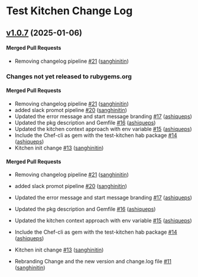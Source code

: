 # Test Kitchen Change Log

<!-- usage documentation: https://expeditor.chef.io/docs/reference/changelog/#common-changelog -->
<!-- latest_release 1.0.7 -->
## [v1.0.7](https://github.com/chef/chef-test-kitchen-enterprise/tree/v1.0.7) (2025-01-06)

#### Merged Pull Requests
- Removing changelog pipeline [#21](https://github.com/chef/chef-test-kitchen-enterprise/pull/21) ([sanghinitin](https://github.com/sanghinitin))
<!-- latest_release -->

<!-- release_rollup -->
### Changes not yet released to rubygems.org

#### Merged Pull Requests
- Removing changelog pipeline [#21](https://github.com/chef/chef-test-kitchen-enterprise/pull/21) ([sanghinitin](https://github.com/sanghinitin)) <!-- 1.0.7 -->
- added slack promot pipeline [#20](https://github.com/chef/chef-test-kitchen-enterprise/pull/20) ([sanghinitin](https://github.com/sanghinitin)) <!-- 1.0.6 -->
- Updated the error message and start message branding [#17](https://github.com/chef/chef-test-kitchen-enterprise/pull/17) ([ashiqueps](https://github.com/ashiqueps)) <!-- 1.0.5 -->
- Updated the pkg description and Gemfile [#16](https://github.com/chef/chef-test-kitchen-enterprise/pull/16) ([ashiqueps](https://github.com/ashiqueps)) <!-- 1.0.4 -->
- Updated the kitchen context approach with env variable [#15](https://github.com/chef/chef-test-kitchen-enterprise/pull/15) ([ashiqueps](https://github.com/ashiqueps)) <!-- 1.0.3 -->
- Include the Chef-cli as gem with the test-kitchen hab package [#14](https://github.com/chef/chef-test-kitchen-enterprise/pull/14) ([ashiqueps](https://github.com/ashiqueps)) <!-- 1.0.2 -->
- Kitchen init change [#13](https://github.com/chef/chef-test-kitchen-enterprise/pull/13) ([sanghinitin](https://github.com/sanghinitin)) <!-- 1.0.1 -->


#### Merged Pull Requests
- Removing changelog pipeline [#21](https://github.com/chef/chef-test-kitchen-enterprise/pull/21) ([sanghinitin](https://github.com/sanghinitin)) <!-- 1.0.7 -->
- added slack promot pipeline [#20](https://github.com/chef/chef-test-kitchen-enterprise/pull/20) ([sanghinitin](https://github.com/sanghinitin)) <!-- 1.0.6 -->
- Updated the error message and start message branding [#17](https://github.com/chef/chef-test-kitchen-enterprise/pull/17) ([ashiqueps](https://github.com/ashiqueps)) <!-- 1.0.5 -->
- Updated the pkg description and Gemfile [#16](https://github.com/chef/chef-test-kitchen-enterprise/pull/16) ([ashiqueps](https://github.com/ashiqueps)) <!-- 1.0.4 -->
- Updated the kitchen context approach with env variable [#15](https://github.com/chef/chef-test-kitchen-enterprise/pull/15) ([ashiqueps](https://github.com/ashiqueps)) <!-- 1.0.3 -->
- Include the Chef-cli as gem with the test-kitchen hab package [#14](https://github.com/chef/chef-test-kitchen-enterprise/pull/14) ([ashiqueps](https://github.com/ashiqueps)) <!-- 1.0.2 -->
- Kitchen init change [#13](https://github.com/chef/chef-test-kitchen-enterprise/pull/13) ([sanghinitin](https://github.com/sanghinitin)) <!-- 1.0.1 -->

- Rebranding Change and  the new version and change.log file [#11](https://github.com/chef/chef-test-kitchen-enterprise/pull/11) ([sanghinitin](https://github.com/sanghinitin)) <!-- 1.0.0 -->
<!-- release_rollup -->

<!-- latest_stable_release -->
<!-- latest_stable_release -->